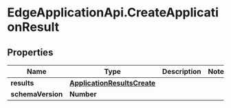 # EdgeApplicationApi.CreateApplicationResult

## Properties

Name | Type | Description | Notes
------------ | ------------- | ------------- | -------------
**results** | [**ApplicationResultsCreate**](ApplicationResultsCreate.md) |  | 
**schemaVersion** | **Number** |  | 


